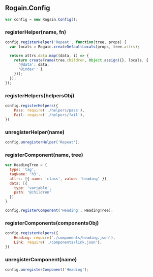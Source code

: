 ## Rogain.Config

```js
var config = new Rogain.Config();
```

### registerHelper(name, fn)

```js
config.registerHelper('Repeat', function(tree, props) {
  var locals = Rogain.createDefaultLocals(props, tree.attrs);

  return attrs.data.map((data, i) => {
    return createFrame(tree.children, Object.assign({}, locals, { 
      '@data': data, 
      '@index': i 
    }));
  });
});
```

### registerHelpers(helpersObj)

```js
config.registerHelpers({
    Pass: require('./helpers/pass'),
    Fail: require('./helpers/fail'),
})
```

### unregisterHelper(name)

```js
config.unregisterHelper('Repeat');
```

### registerComponent(name, tree)

```js
var HeadingTree = {
  type: 'tag',
  tagName: 'h3',
  attrs: [{ name: 'class', value: 'heading' }]
  data: [{
    type: 'variable',
    path: '@children'
  }]
}

config.registerComponent('Heading', HeadingTree);
```

### registerComponents(componentsObj)

```js
config.registerHelpers({
    Heading: require('./components/heading.json'),
    Link: require('./components/link.json'),
})
```

### unregisterComponent(name)

```js
config.unregisterComponent('Heading');
```
